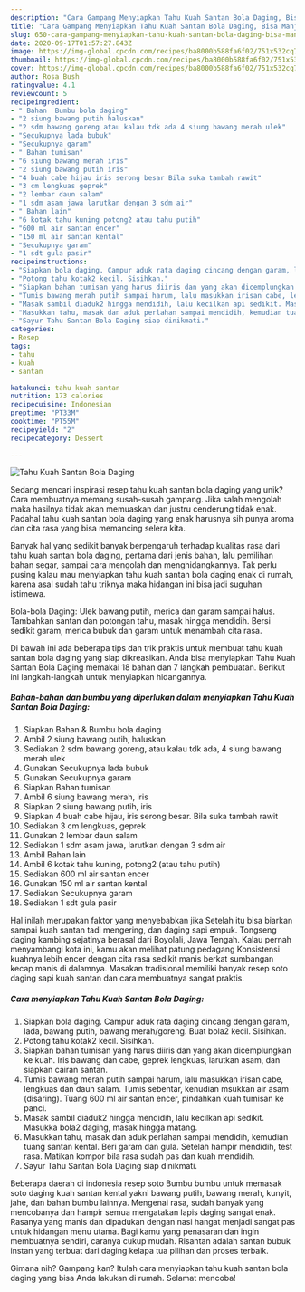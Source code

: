```yaml
---
description: "Cara Gampang Menyiapkan Tahu Kuah Santan Bola Daging, Bisa Manjain Lidah"
title: "Cara Gampang Menyiapkan Tahu Kuah Santan Bola Daging, Bisa Manjain Lidah"
slug: 650-cara-gampang-menyiapkan-tahu-kuah-santan-bola-daging-bisa-manjain-lidah
date: 2020-09-17T01:57:27.843Z
image: https://img-global.cpcdn.com/recipes/ba8000b588fa6f02/751x532cq70/tahu-kuah-santan-bola-daging-foto-resep-utama.jpg
thumbnail: https://img-global.cpcdn.com/recipes/ba8000b588fa6f02/751x532cq70/tahu-kuah-santan-bola-daging-foto-resep-utama.jpg
cover: https://img-global.cpcdn.com/recipes/ba8000b588fa6f02/751x532cq70/tahu-kuah-santan-bola-daging-foto-resep-utama.jpg
author: Rosa Bush
ratingvalue: 4.1
reviewcount: 5
recipeingredient:
- " Bahan  Bumbu bola daging"
- "2 siung bawang putih haluskan"
- "2 sdm bawang goreng atau kalau tdk ada 4 siung bawang merah ulek"
- "Secukupnya lada bubuk"
- "Secukupnya garam"
- " Bahan tumisan"
- "6 siung bawang merah iris"
- "2 siung bawang putih iris"
- "4 buah cabe hijau iris serong besar Bila suka tambah rawit"
- "3 cm lengkuas geprek"
- "2 lembar daun salam"
- "1 sdm asam jawa larutkan dengan 3 sdm air"
- " Bahan lain"
- "6 kotak tahu kuning potong2 atau tahu putih"
- "600 ml air santan encer"
- "150 ml air santan kental"
- "Secukupnya garam"
- "1 sdt gula pasir"
recipeinstructions:
- "Siapkan bola daging. Campur aduk rata daging cincang dengan garam, lada, bawang putih, bawang merah/goreng. Buat bola2 kecil. Sisihkan."
- "Potong tahu kotak2 kecil. Sisihkan."
- "Siapkan bahan tumisan yang harus diiris dan yang akan dicemplungkan ke kuah. Iris bawang dan cabe, geprek lengkuas, larutkan asam, dan siapkan cairan santan."
- "Tumis bawang merah putih sampai harum, lalu masukkan irisan cabe, lengkuas dan daun salam. Tumis sebentar, kenudian msukkan air asam (disaring). Tuang 600 ml air santan encer, pindahkan kuah tumisan ke panci."
- "Masak sambil diaduk2 hingga mendidih, lalu kecilkan api sedikit. Masukka bola2 daging, masak hingga matang."
- "Masukkan tahu, masak dan aduk perlahan sampai mendidih, kemudian tuang santan kental. Beri garam dan gula. Setelah hampir mendidih, test rasa. Matikan kompor bila rasa sudah pas dan kuah mendidih."
- "Sayur Tahu Santan Bola Daging siap dinikmati."
categories:
- Resep
tags:
- tahu
- kuah
- santan

katakunci: tahu kuah santan 
nutrition: 173 calories
recipecuisine: Indonesian
preptime: "PT33M"
cooktime: "PT55M"
recipeyield: "2"
recipecategory: Dessert

---
```



![Tahu Kuah Santan Bola Daging](https://img-global.cpcdn.com/recipes/ba8000b588fa6f02/751x532cq70/tahu-kuah-santan-bola-daging-foto-resep-utama.jpg)

Sedang mencari inspirasi resep tahu kuah santan bola daging yang unik? Cara membuatnya memang susah-susah gampang. Jika salah mengolah maka hasilnya tidak akan memuaskan dan justru cenderung tidak enak. Padahal tahu kuah santan bola daging yang enak harusnya sih punya aroma dan cita rasa yang bisa memancing selera kita.

Banyak hal yang sedikit banyak berpengaruh terhadap kualitas rasa dari tahu kuah santan bola daging, pertama dari jenis bahan, lalu pemilihan bahan segar, sampai cara mengolah dan menghidangkannya. Tak perlu pusing kalau mau menyiapkan tahu kuah santan bola daging enak di rumah, karena asal sudah tahu triknya maka hidangan ini bisa jadi suguhan istimewa.

Bola-bola Daging: Ulek bawang putih, merica dan garam sampai halus. Tambahkan santan dan potongan tahu, masak hingga mendidih. Bersi sedikit garam, merica bubuk dan garam untuk menambah cita rasa.


Di bawah ini ada beberapa tips dan trik praktis untuk membuat tahu kuah santan bola daging yang siap dikreasikan. Anda bisa menyiapkan Tahu Kuah Santan Bola Daging memakai 18 bahan dan 7 langkah pembuatan. Berikut ini langkah-langkah untuk menyiapkan hidangannya.

<!--inarticleads1-->

##### Bahan-bahan dan bumbu yang diperlukan dalam menyiapkan Tahu Kuah Santan Bola Daging:

1. Siapkan  Bahan &amp; Bumbu bola daging
1. Ambil 2 siung bawang putih, haluskan
1. Sediakan 2 sdm bawang goreng, atau kalau tdk ada, 4 siung bawang merah ulek
1. Gunakan Secukupnya lada bubuk
1. Gunakan Secukupnya garam
1. Siapkan  Bahan tumisan
1. Ambil 6 siung bawang merah, iris
1. Siapkan 2 siung bawang putih, iris
1. Siapkan 4 buah cabe hijau, iris serong besar. Bila suka tambah rawit
1. Sediakan 3 cm lengkuas, geprek
1. Gunakan 2 lembar daun salam
1. Sediakan 1 sdm asam jawa, larutkan dengan 3 sdm air
1. Ambil  Bahan lain
1. Ambil 6 kotak tahu kuning, potong2 (atau tahu putih)
1. Sediakan 600 ml air santan encer
1. Gunakan 150 ml air santan kental
1. Sediakan Secukupnya garam
1. Sediakan 1 sdt gula pasir


Hal inilah merupakan faktor yang menyebabkan jika Setelah itu bisa biarkan sampai kuah santan tadi mengering, dan daging sapi empuk. Tongseng daging kambing sejatinya berasal dari Boyolali, Jawa Tengah. Kalau pernah menyambangi kota ini, kamu akan melihat patung pedagang Konsistensi kuahnya lebih encer dengan cita rasa sedikit manis berkat sumbangan kecap manis di dalamnya. Masakan tradisional memiliki banyak resep soto daging sapi kuah santan dan cara membuatnya sangat praktis. 

<!--inarticleads2-->

##### Cara menyiapkan Tahu Kuah Santan Bola Daging:

1. Siapkan bola daging. Campur aduk rata daging cincang dengan garam, lada, bawang putih, bawang merah/goreng. Buat bola2 kecil. Sisihkan.
1. Potong tahu kotak2 kecil. Sisihkan.
1. Siapkan bahan tumisan yang harus diiris dan yang akan dicemplungkan ke kuah. Iris bawang dan cabe, geprek lengkuas, larutkan asam, dan siapkan cairan santan.
1. Tumis bawang merah putih sampai harum, lalu masukkan irisan cabe, lengkuas dan daun salam. Tumis sebentar, kenudian msukkan air asam (disaring). Tuang 600 ml air santan encer, pindahkan kuah tumisan ke panci.
1. Masak sambil diaduk2 hingga mendidih, lalu kecilkan api sedikit. Masukka bola2 daging, masak hingga matang.
1. Masukkan tahu, masak dan aduk perlahan sampai mendidih, kemudian tuang santan kental. Beri garam dan gula. Setelah hampir mendidih, test rasa. Matikan kompor bila rasa sudah pas dan kuah mendidih.
1. Sayur Tahu Santan Bola Daging siap dinikmati.


Beberapa daerah di indonesia resep soto Bumbu bumbu untuk memasak soto daging kuah santan kental yakni bawang putih, bawang merah, kunyit, jahe, dan bahan bumbu lainnya. Mengenai rasa, sudah banyak yang mencobanya dan hampir semua mengatakan lapis daging sangat enak. Rasanya yang manis dan dipadukan dengan nasi hangat menjadi sangat pas untuk hidangan menu utama. Bagi kamu yang penasaran dan ingin membuatnya sendiri, caranya cukup mudah. Risantan adalah santan bubuk instan yang terbuat dari daging kelapa tua pilihan dan proses terbaik. 

Gimana nih? Gampang kan? Itulah cara menyiapkan tahu kuah santan bola daging yang bisa Anda lakukan di rumah. Selamat mencoba!
